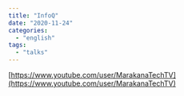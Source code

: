 ```yaml
---
title: "InfoQ"
date: "2020-11-24"
categories:
  - "english"
tags:
  - "talks"
---
```


[https://www.youtube.com/user/MarakanaTechTV](https://www.youtube.com/user/MarakanaTechTV)
